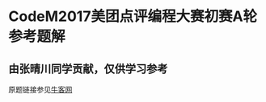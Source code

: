 # CodeM2017美团点评编程大赛初赛A轮参考题解
## 由张晴川同学贡献，仅供学习参考
原题链接参见[牛客网](https://www.nowcoder.com/test/5513596/summary这是链接地址)
